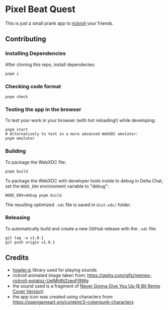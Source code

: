# Pixel Beat Quest

This is just a small prank app to [rickroll](https://en.wikipedia.org/wiki/Rickrolling) your friends.

## Contributing

### Installing Dependencies

After cloning this repo, install dependecies:

```
pnpm i
```

### Checking code format

```
pnpm check
```

### Testing the app in the browser

To test your work in your browser (with hot reloading!) while developing:

```
pnpm start
# Alternatively to test in a more advanced WebXDC emulator:
pnpm emulator
```

### Building

To package the WebXDC file:

```
pnpm build
```

To package the WebXDC with developer tools inside to debug in Delta Chat, set the `NODE_ENV`
environment variable to "debug":

```
NODE_ENV=debug pnpm build
```

The resulting optimized `.xdc` file is saved in `dist-xdc/` folder.

### Releasing

To automatically build and create a new GitHub release with the `.xdc` file:

```
git tag -a v1.0.1
git push origin v1.0.1
```

## Credits

- [howler.js](https://github.com/goldfire/howler.js) library used for playing sounds
- rickroll animated image taken from: https://giphy.com/gifs/memes-rickroll-potatoz-UeIMji8ti2zeoFI9Wg
- the sound used is a fragment of [Never Gonna Give You Up (8 Bit Remix Cover Version)](https://www.youtube.com/watch?v=9NcPvmk4vfo)
- the app icon was created using characters from: https://opengameart.org/content/3-cyberpunk-characters
